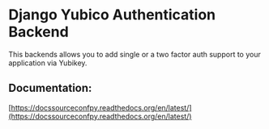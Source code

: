 # Django Yubico Authentication Backend

This backends allows you to add single or a  two factor auth support to your
application via Yubikey.

## Documentation:

[https://docssourceconfpy.readthedocs.org/en/latest/](https://docssourceconfpy.readthedocs.org/en/latest/)
